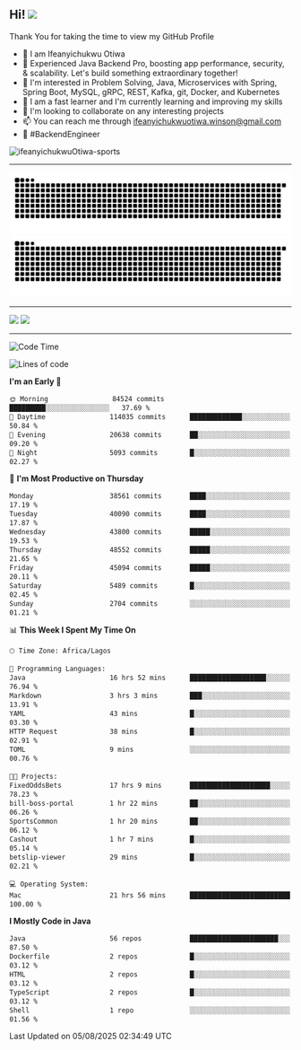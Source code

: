 <!-- BLOG-POST-LIST:START --><!-- BLOG-POST-LIST:END -->

## Hi! <img src="https://media.giphy.com/media/hvRJCLFzcasrR4ia7z/giphy.gif" width="4%"> 

Thank You for taking the time to view my GitHub Profile

- 👋 I am Ifeanyichukwu Otiwa
- 🚀 Experienced Java Backend Pro, boosting app performance, security, & scalability. Let's build something extraordinary together!
- 👀 I'm interested in Problem Solving, Java, Microservices with Spring, Spring Boot, MySQL, gRPC, REST, Kafka, git, Docker, and Kubernetes
- 🌱 I am a fast learner and I'm currently learning and improving my skills
- 💞️ I'm looking to collaborate on any interesting projects
- 📫 You can reach me through ifeanyichukwuotiwa.winson@gmail.com
- 🚀 #BackendEngineer

<p align="left" marginTop="10px"> <img src="https://komarev.com/ghpvc/?username=ifeanyichukwuOtiwa-sports&label=Profile%20views&color=0e75b6&style=for-the-badge" alt="ifeanyichukwuOtiwa-sports" /> </p>

***

<!--🐍📈SNAKEGRAPH / 🌐WEBSITE: https://github.com/Platane/snk -->
![github contribution grid snake animation](https://raw.githubusercontent.com/ifeanyichukwuOtiwa-sports/ifeanyichukwuOtiwa-sports/output/github-contribution-grid-snake-dark.svg#gh-dark-mode-only)![github contribution grid snake animation](https://raw.githubusercontent.com/ifeanyichukwuOtiwa-sports/ifeanyichukwuOtiwa-sports/output/github-contribution-grid-snake.svg#gh-light-mode-only)

***

<p float="left">
  <img float="left" src="https://github-readme-stats.vercel.app/api?username=ifeanyichukwuOtiwa-sports&count_private=true&include_all_commits=true&theme=react&show_icons=true" />
  <img float="right" src="https://github-readme-stats.vercel.app/api/top-langs/?username=ifeanyichukwuOtiwa-sports&layout=compact&show_icons=true&theme=react" /> 
</p>

***



<!--START_SECTION:waka-->
![Code Time](http://img.shields.io/badge/Code%20Time-4%2C033%20hrs%2018%20mins-blue)

![Lines of code](https://img.shields.io/badge/From%20Hello%20World%20I%27ve%20Written-61.6%20million%20lines%20of%20code-blue)

**I'm an Early 🐤** 

```text
🌞 Morning                84524 commits       █████████░░░░░░░░░░░░░░░░   37.69 % 
🌆 Daytime                114035 commits      █████████████░░░░░░░░░░░░   50.84 % 
🌃 Evening                20638 commits       ██░░░░░░░░░░░░░░░░░░░░░░░   09.20 % 
🌙 Night                  5093 commits        █░░░░░░░░░░░░░░░░░░░░░░░░   02.27 % 
```
📅 **I'm Most Productive on Thursday** 

```text
Monday                   38561 commits       ████░░░░░░░░░░░░░░░░░░░░░   17.19 % 
Tuesday                  40090 commits       ████░░░░░░░░░░░░░░░░░░░░░   17.87 % 
Wednesday                43800 commits       █████░░░░░░░░░░░░░░░░░░░░   19.53 % 
Thursday                 48552 commits       █████░░░░░░░░░░░░░░░░░░░░   21.65 % 
Friday                   45094 commits       █████░░░░░░░░░░░░░░░░░░░░   20.11 % 
Saturday                 5489 commits        █░░░░░░░░░░░░░░░░░░░░░░░░   02.45 % 
Sunday                   2704 commits        ░░░░░░░░░░░░░░░░░░░░░░░░░   01.21 % 
```


📊 **This Week I Spent My Time On** 

```text
🕑︎ Time Zone: Africa/Lagos

💬 Programming Languages: 
Java                     16 hrs 52 mins      ███████████████████░░░░░░   76.94 % 
Markdown                 3 hrs 3 mins        ███░░░░░░░░░░░░░░░░░░░░░░   13.91 % 
YAML                     43 mins             █░░░░░░░░░░░░░░░░░░░░░░░░   03.30 % 
HTTP Request             38 mins             █░░░░░░░░░░░░░░░░░░░░░░░░   02.91 % 
TOML                     9 mins              ░░░░░░░░░░░░░░░░░░░░░░░░░   00.76 % 

🐱‍💻 Projects: 
FixedOddsBets            17 hrs 9 mins       ████████████████████░░░░░   78.23 % 
bill-boss-portal         1 hr 22 mins        ██░░░░░░░░░░░░░░░░░░░░░░░   06.26 % 
SportsCommon             1 hr 20 mins        ██░░░░░░░░░░░░░░░░░░░░░░░   06.12 % 
Cashout                  1 hr 7 mins         █░░░░░░░░░░░░░░░░░░░░░░░░   05.14 % 
betslip-viewer           29 mins             █░░░░░░░░░░░░░░░░░░░░░░░░   02.21 % 

💻 Operating System: 
Mac                      21 hrs 56 mins      █████████████████████████   100.00 % 
```

**I Mostly Code in Java** 

```text
Java                     56 repos            ██████████████████████░░░   87.50 % 
Dockerfile               2 repos             █░░░░░░░░░░░░░░░░░░░░░░░░   03.12 % 
HTML                     2 repos             █░░░░░░░░░░░░░░░░░░░░░░░░   03.12 % 
TypeScript               2 repos             █░░░░░░░░░░░░░░░░░░░░░░░░   03.12 % 
Shell                    1 repo              ░░░░░░░░░░░░░░░░░░░░░░░░░   01.56 % 
```




 Last Updated on 05/08/2025 02:34:49 UTC
<!--END_SECTION:waka-->

<!--
<p align="center">
![trophy](https://github-profile-trophy.vercel.app/?username=ifeanyichukwuOtiwa-sports&theme=onedark) (https://github.com/ryo-ma/github-profile-trophy)
</p>
-->

<!---
ifeanyi-otiwa/ifeanyi-otiwa is a ✨ special ✨ repository because its `README.md` (this file) appears on your GitHub profile.
You can click the Preview link to take a look at your changes.
--->
